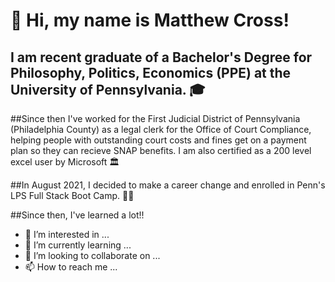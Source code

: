 # 👋 Hi, my name is Matthew Cross! 
## I am recent graduate of a Bachelor's Degree for Philosophy, Politics, Economics (PPE) at the University of Pennsylvania. 🎓

##Since then I've worked for the First Judicial District of Pennsylvania (Philadelphia County) as a legal clerk for the Office of Court Compliance, helping people with outstanding court costs and fines get on a payment plan so they can recieve SNAP benefits. I am also certified as a 200 level excel user by Microsoft 🏛️

##In August 2021, I decided to make a career change and enrolled in Penn's LPS Full Stack Boot Camp. 👨‍💻

##Since then, I've learned a lot!! 

- 👀 I’m interested in ...
- 🌱 I’m currently learning ...
- 💞️ I’m looking to collaborate on ...
- 📫 How to reach me ...

<!---
matt-cross23/matt-cross23 is a ✨ special ✨ repository because its `README.md` (this file) appears on your GitHub profile.
You can click the Preview link to take a look at your changes.
--->
